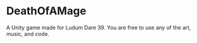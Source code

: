 # DeathOfAMage
A Unity game made for Ludum Dare 39.
You are free to use any of the art, music, and code.
